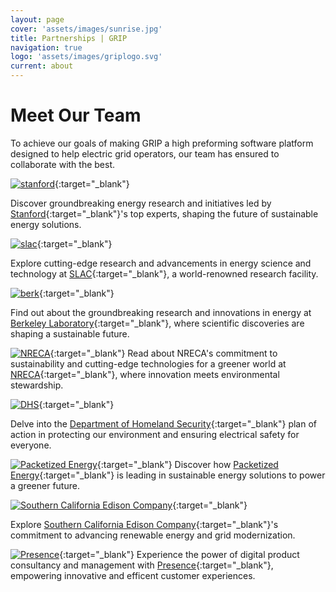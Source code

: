 ```yaml
---
layout: page
cover: 'assets/images/sunrise.jpg'
title: Partnerships | GRIP
navigation: true
logo: 'assets/images/griplogo.svg'
current: about
---
```


# Meet Our Team

To achieve our goals of making GRIP a high preforming software platform designed to help electric grid operators, our team has ensured to collaborate with the best.

[<img src="{{ site.baseurl }}assets/images/stanford.png" alt="stanford" style="max-width: 390px;">](https://stanford.edu){:target="_blank"}

Discover groundbreaking energy research and initiatives led by [Stanford][Stanford]{:target="_blank"}'s top experts, shaping the future of sustainable energy solutions.

[<img src="{{ site.baseurl }}assets/images/slac.png" alt="slac" style="max-width: 430px;">](https://www6.slac.stanford.edu/){:target="_blank"}

Explore cutting-edge research and advancements in energy science and technology at [SLAC][SLAC]{:target="_blank"}, a world-renowned research facility.

[<img src="{{ site.baseurl }}assets/images/berkeley-lab.png" alt="berk" style="max-width: 200px;">][Berkeley-Lab]{:target="_blank"}

Find out about the groundbreaking research and innovations in energy at [Berkeley Laboratory](https://gridintegration.lbl.gov/){:target="_blank"}, where scientific discoveries are shaping a sustainable future.

[<img src="{{ site.baseurl }}assets/images/NRECA.jpeg" alt="NRECA" style="max-width: 380px;">][NRECA]{:target="_blank"}
Read about NRECA's commitment to sustainability and cutting-edge technologies for a greener world at [NRECA](https://www.electric.coop/){:target="_blank"}, where innovation meets environmental stewardship.

[<img src="{{ site.baseurl }}assets/images/DHS.svg" alt="DHS" style="max-width: 380px;">][DHS]{:target="_blank"}

Delve into the [Department of Homeland Security](https://www.dhs.gov/){:target="_blank"} plan of action in protecting our environment and ensuring electrical safety for everyone. 

[<img src="{{ site.baseurl }}assets/images/packetized-energy.png" alt="Packetized Energy" style="max-width: 450px;" />][EnergyHub]{:target="_blank"}
Discover how [Packetized Energy][EnergyHub]{:target="_blank"} is leading in sustainable energy solutions to power a greener future.

[<img src="{{ site.baseurl }}assets/images/sce.png" alt="Southern California Edison Company" style="max-width: 360px;">][scec]{:target="_blank"}

Explore [Southern California Edison Company][scec]{:target="_blank"}'s commitment to advancing renewable energy and grid modernization.

[<img src="{{ site.baseurl }}assets/images/presence.png" alt="Presence" style="max-width: 190px;">][Presence]{:target="_blank"}
Experience the power of digital product consultancy and management with [Presence](https://presencepg.com/){:target="_blank"}, empowering innovative and efficent customer experiences.


[slac]: https://www6.slac.stanford.edu/
[stanford]:   https://stanford.edu
[GitHub]: https://github.com/slacgismo/grip-webpage   
[scec]: https://www.sce.com/
[EnergyHub]: https://packetizedenergy.com/
[Presence]: https://presencepg.com/
[Berkeley-Lab]: https://gridintegration.lbl.gov/
[NRECA]: https://www.electric.coop/
[DHS]: https://www.dhs.gov/
